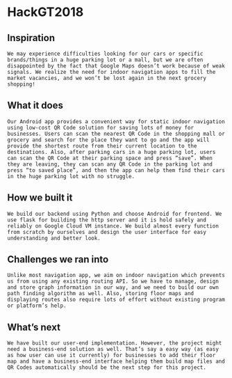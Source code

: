 # HackGT2018
## Inspiration
	We may experience difficulties looking for our cars or specific brands/things in a huge parking lot or a mall, but we are often disappointed by the fact that Google Maps doesn’t work because of weak signals. We realize the need for indoor navigation apps to fill the market vacancies, and we won’t be lost again in the next grocery shopping!

## What it does
	Our Android app provides a convenient way for static indoor navigation using low-cost QR Code solution for saving lots of money for businesses. Users can scan the nearest QR Code in the shopping mall or grocery and search for the place they want to go and the app will provide the shortest route from their current location to the destinations. Also, after parking cars in a huge parking lot, users can scan the QR Code at their parking space and press “save”. When they are leaving, they can scan any QR Code in the parking lot and press “to saved place”, and then the app can help them find their cars in the huge parking lot with no struggle. 

## How we built it
	We build our backend using Python and choose Android for frontend. We use flask for building the http server and it is hold safely and reliably on Google Cloud VM instance. We build almost every function from scratch by ourselves and design the user interface for easy understanding and better look. 

## Challenges we ran into
	Unlike most navigation app, we aim on indoor navigation which prevents us from using any existing routing API. So we have to manage, design and store graph information in our way, and we need to build our own path finding algorithm as well. Also, storing floor maps and displaying routes also require lots of effort without existing program or platform’s help. 

## What’s next
	We have built our user-end implementation. However, the project might need a business-end solution as well. That’s say a easy way (as easy as how user can use it currently) for businesses to add their floor map and have a business-end interface helping them build map files and QR Codes automatically should be the next step for this project. 
